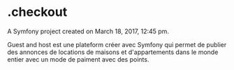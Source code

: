.checkout
=========

A Symfony project created on March 18, 2017, 12:45 pm.

Guest and host est une plateform créer avec Symfony qui permet de publier des annonces de locations de maisons et d'appartements dans le monde entier avec un mode de paiment avec des points.
